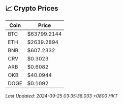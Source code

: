 ## 📈 Crypto Prices

| Coin | Price |
| ---- | ----- |
| BTC | $63799.2144 |
| ETH | $2639.2894 |
| BNB | $607.2332 |
| CRV | $0.3023 |
| ARB | $0.6082 |
| OKB | $40.0944 |
| DOGE | $0.1092 |

_Last Updated: 2024-09-25 03:35:38.033 +0800 HKT_